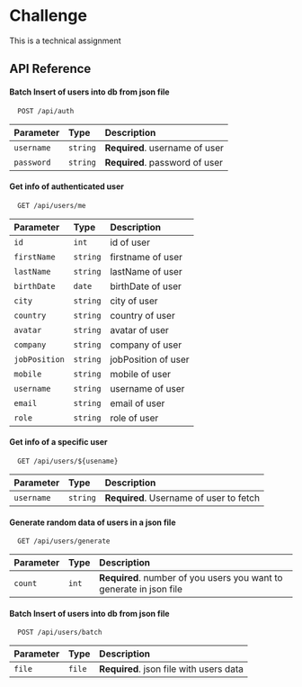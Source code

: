 
# Challenge

This is a technical assignment


## API Reference

#### Batch Insert of users into db from json file

```http
  POST /api/auth
```

| Parameter | Type     | Description                       |
| :-------- | :------- | :-------------------------------- |
| `username`      | `string` | **Required**. username of user |
| `password`      | `string` | **Required**. password of user |

#### Get info of authenticated user

```http
  GET /api/users/me
```

| Parameter | Type     | Description                |
| :-------- | :------- | :------------------------- |
| `id` | `int` | id of user |
| `firstName` | `string` | firstname of user |
| `lastName` | `string` | lastName of user |
| `birthDate` | `date` | birthDate of user |
| `city` | `string` | city of user |
| `country` | `string` | country of user |
| `avatar` | `string` | avatar of user |
| `company` | `string` | company of user |
| `jobPosition` | `string` | jobPosition of user |
| `mobile` | `string` | mobile of user |
| `username` | `string` | username of user |
| `email` | `string` | email of user |
| `role` | `string` | role of user |

#### Get info of a specific user

```http
  GET /api/users/${usename}
```

| Parameter | Type     | Description                       |
| :-------- | :------- | :-------------------------------- |
| `username`      | `string` | **Required**. Username of user to fetch |

#### Generate random data of users in a json file

```http
  GET /api/users/generate
```

| Parameter | Type     | Description                       |
| :-------- | :------- | :-------------------------------- |
| `count`      | `int` | **Required**. number of you users you want to generate in json file |

#### Batch Insert of users into db from json file

```http
  POST /api/users/batch
```

| Parameter | Type     | Description                       |
| :-------- | :------- | :-------------------------------- |
| `file`      | `file` | **Required**. json file with users data |

